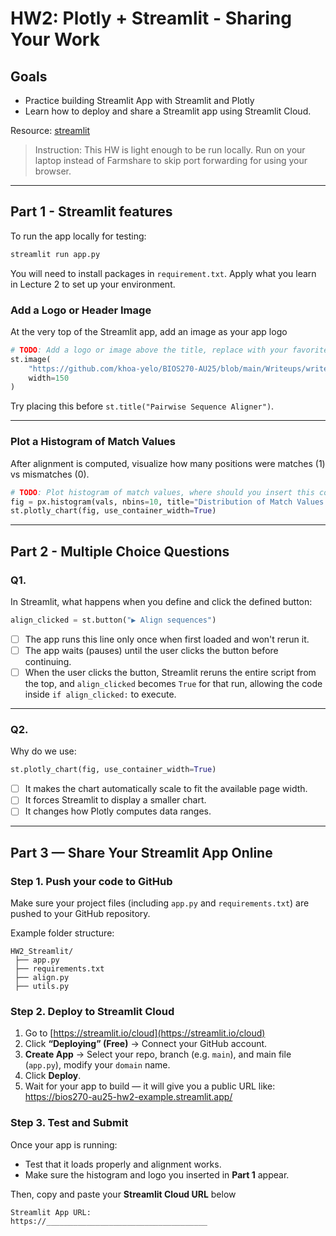 # HW2: Plotly + Streamlit - Sharing Your Work

## Goals
- Practice building Streamlit App with Streamlit and Plotly 
- Learn how to deploy and share a Streamlit app using Streamlit Cloud.
  
Resource: [streamlit](https://docs.streamlit.io/get-started/fundamentals/main-concepts)
> Instruction: This HW is light enough to be run locally. Run on your laptop instead of Farmshare to skip port forwarding for using your browser.
---

## Part 1 - Streamlit features

To run the app locally for testing:

```bash
streamlit run app.py
```
You will need to install packages in `requirement.txt`. Apply what you learn in Lecture 2 to set up your environment.

### Add a Logo or Header Image
At the very top of the Streamlit app, add an image as your app logo

```python
# TODO: Add a logo or image above the title, replace with your favorite image
st.image(
    "https://github.com/khoa-yelo/BIOS270-AU25/blob/main/Writeups/writeup0/snyderlab.png?raw=true",
    width=150
)
```
Try placing this before `st.title("Pairwise Sequence Aligner")`.

---

### Plot a Histogram of Match Values
After alignment is computed, visualize how many positions were matches (1) vs mismatches (0).

```python
# TODO: Plot histogram of match values, where should you insert this code?
fig = px.histogram(vals, nbins=10, title="Distribution of Match Values (Match=1, Mismatch=0)")
st.plotly_chart(fig, use_container_width=True)
```
---

## Part 2 - Multiple Choice Questions

### Q1.  
In Streamlit, what happens when you define and click the defined button:
```python
align_clicked = st.button("▶️ Align sequences")
```

- [ ] The app runs this line only once when first loaded and won't rerun it.  
- [ ] The app waits (pauses) until the user clicks the button before continuing.  
- [ ] When the user clicks the button, Streamlit reruns the entire script from the top, and `align_clicked` becomes `True` for that run, allowing the code inside `if align_clicked:` to execute.  

---

### Q2.  
Why do we use:
```python
st.plotly_chart(fig, use_container_width=True)
```
- [ ] It makes the chart automatically scale to fit the available page width.  
- [ ] It forces Streamlit to display a smaller chart.  
- [ ] It changes how Plotly computes data ranges.  

---

## Part 3 — Share Your Streamlit App Online

### Step 1. Push your code to GitHub
Make sure your project files (including `app.py` and `requirements.txt`) are pushed to your GitHub repository.

Example folder structure:
```
HW2_Streamlit/
 ├── app.py
 ├── requirements.txt
 ├── align.py
 ├── utils.py
```

### Step 2. Deploy to Streamlit Cloud
1. Go to [https://streamlit.io/cloud](https://streamlit.io/cloud)  
2. Click **“Deploying” (Free)** → Connect your GitHub account.  
3.  **Create App** -> Select your repo, branch (e.g. `main`), and main file (`app.py`), modify your `domain` name.  
4. Click **Deploy**.  
5. Wait for your app to build — it will give you a public URL like:
   https://bios270-au25-hw2-example.streamlit.app/


### Step 3. Test and Submit
Once your app is running:
- Test that it loads properly and alignment works.  
- Make sure the histogram and logo you inserted in **Part 1** appear.  

Then, copy and paste your **Streamlit Cloud URL** below  

```
Streamlit App URL:
https://____________________________________
```
